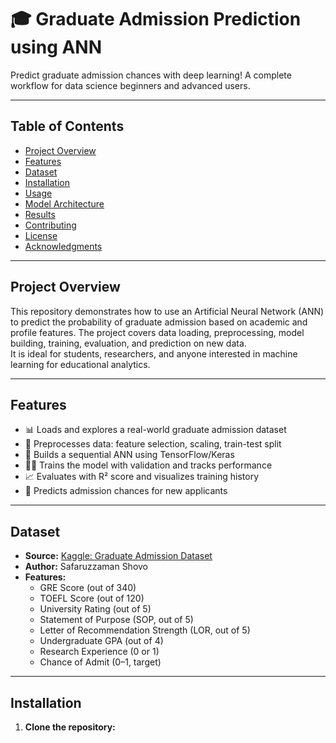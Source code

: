 <div align="left">

# 🎓 Graduate Admission Prediction using ANN

Predict graduate admission chances with deep learning! A complete workflow for data science beginners and advanced users.


</div>

---

## Table of Contents

- [Project Overview](#project-overview)
- [Features](#features)
- [Dataset](#dataset)
- [Installation](#installation)
- [Usage](#usage)
- [Model Architecture](#model-architecture)
- [Results](#results)
- [Contributing](#contributing)
- [License](#license)
- [Acknowledgments](#acknowledgments)

---

## Project Overview

This repository demonstrates how to use an Artificial Neural Network (ANN) to predict the probability of graduate admission based on academic and profile features. The project covers data loading, preprocessing, model building, training, evaluation, and prediction on new data.  
It is ideal for students, researchers, and anyone interested in machine learning for educational analytics.

---

## Features

- 📊 Loads and explores a real-world graduate admission dataset
- 🧹 Preprocesses data: feature selection, scaling, train-test split
- 🧠 Builds a sequential ANN using TensorFlow/Keras
- 🏋️‍♂️ Trains the model with validation and tracks performance
- 📈 Evaluates with R² score and visualizes training history
- 🔮 Predicts admission chances for new applicants

---

## Dataset

- **Source:** [Kaggle: Graduate Admission Dataset](https://www.kaggle.com/datasets/safaruzzamanshovo/graduate-admission-dataset)
- **Author:** Safaruzzaman Shovo
- **Features:**
  - GRE Score (out of 340)
  - TOEFL Score (out of 120)
  - University Rating (out of 5)
  - Statement of Purpose (SOP, out of 5)
  - Letter of Recommendation Strength (LOR, out of 5)
  - Undergraduate GPA (out of 4)
  - Research Experience (0 or 1)
  - Chance of Admit (0–1, target)

---

## Installation

1. **Clone the repository:**
